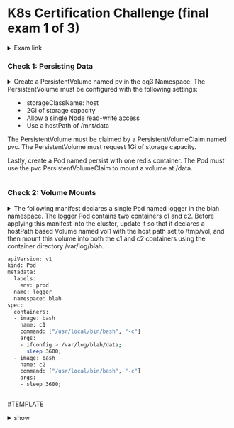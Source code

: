 # K8s Certification Challenge (final exam 1 of 3) #
<details><summary>Exam link</summary>
https://cloudacademy.com/lab-challenge/kubernetes-certification-challenge/?context_resource=lp&context_id=3086
</p></details>

### Check 1: Persisting Data ###
<details><summary>
Create a PersistentVolume named pv in the qq3 Namespace. The PersistentVolume must be configured with the following settings:
<ul><li>storageClassName: host</li>
<li>2Gi of storage capacity</li>
<li>Allow a single Node read-write access</li>
<li>Use a hostPath of /mnt/data</li></ul>
<p>The PersistentVolume must be claimed by a PersistentVolumeClaim named pvc. The PersistentVolume must request 1Gi of storage capacity.</p>
<p>Lastly, create a Pod named persist with one redis container. The Pod must use the pvc PersistentVolumeClaim to mount a volume at /data.</p>
</summary>
<p>
  
```bash
# Create a PersistentVolume named pv in the qq3 Namespace. The PersistentVolume must be configured with the following settings: storageClassName: host, 2Gi of storage capacity, Allow a single Node read-write access, Use a hostPath of /mnt/data
cat << EOF | kubectl -n qq3 apply -f -
apiVersion: v1
kind: PersistentVolume
metadata:
  name: pv
spec:
  storageClassName: host
  capacity:
    storage: 2Gi
  accessModes:
    - ReadWriteOnce
  hostPath:
    path: "/mnt/data"
EOF
# The PersistentVolume must be claimed by a PersistentVolumeClaim named pvc. The PersistentVolume must request 1Gi of storage capacity.
cat << EOF | kubectl -n qq3 apply -f -
apiVersion: v1
kind: PersistentVolumeClaim
metadata:
  name: pvc
spec:
  storageClassName: host
  accessModes:
    - ReadWriteOnce
  resources:
    requests:
      storage: 1Gi
EOF
# Lastly, create a Pod named persist with one redis container. The Pod must use the pvc PersistentVolumeClaim to mount a volume at /data.
cat << EOF | kubectl -n qq3 apply -f -
apiVersion: v1
kind: Pod
metadata:
  name: persist
spec:
  volumes:
    - name: data
      persistentVolumeClaim:
        claimName: pvc
  containers:
    - name: persist
      image: redis
      volumeMounts:
        - mountPath: "/data"
          name: data
EOF
```

</p>
</details>

### Check 2: Volume Mounts ###
<details><summary>
The following manifest declares a single Pod named logger in the blah namespace. The logger Pod contains two containers c1 and c2. Before applying this manifest into the cluster, update it so that it declares a hostPath based Volume named vol1 with the host path set to /tmp/vol, and then mount this volume into both the c1 and c2 containers using the container directory /var/log/blah.

```bash
apiVersion: v1
kind: Pod
metadata:
  labels:
    env: prod
  name: logger
  namespace: blah
spec:
  containers:
  - image: bash
    name: c1
    command: ["/usr/local/bin/bash", "-c"]
    args:
    - ifconfig > /var/log/blah/data;
      sleep 3600;
  - image: bash
    name: c2
    command: ["/usr/local/bin/bash", "-c"]
    args:
    - sleep 3600;
```

</summary>
<p>
  
```bash

```

</p>
</details>


#TEMPLATE
<details><summary>show</summary>
<p>
  
```bash
cat << EOF | kubectl apply -f -
apiVersion: v1
kind: Pod
metadata:
 labels:
   env: prod
 name: logger
 namespace: blah
spec:
 containers:
 - image: bash
   name: c1
   command: ["/usr/local/bin/bash", "-c"]
   args:
    - ifconfig > /var/log/blah/data;
      sleep 3600;
   volumeMounts:
   - mountPath: /var/log/blah
     name: vol1
 - image: bash
   name: c2
   command: ["/usr/local/bin/bash", "-c"]
   args:
    - sleep 3600;
   volumeMounts:
   - mountPath: /var/log/blah
     name: vol1
 volumes:
 - name: vol1
   hostPath:
     path: /tmp/vol
EOF
```
</p>
</details>
